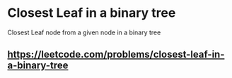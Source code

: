 # Closest Leaf in a binary tree
Closest Leaf node from a given node in a binary tree

## https://leetcode.com/problems/closest-leaf-in-a-binary-tree
